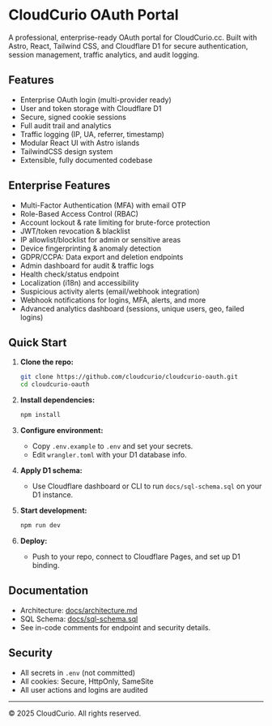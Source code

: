# CloudCurio OAuth Portal

A professional, enterprise-ready OAuth portal for CloudCurio.cc. Built with Astro, React, Tailwind CSS, and Cloudflare D1 for secure authentication, session management, traffic analytics, and audit logging.

## Features

- Enterprise OAuth login (multi-provider ready)
- User and token storage with Cloudflare D1
- Secure, signed cookie sessions
- Full audit trail and analytics
- Traffic logging (IP, UA, referrer, timestamp)
- Modular React UI with Astro islands
- TailwindCSS design system
- Extensible, fully documented codebase

## Enterprise Features

- Multi-Factor Authentication (MFA) with email OTP
- Role-Based Access Control (RBAC)
- Account lockout & rate limiting for brute-force protection
- JWT/token revocation & blacklist
- IP allowlist/blocklist for admin or sensitive areas
- Device fingerprinting & anomaly detection
- GDPR/CCPA: Data export and deletion endpoints
- Admin dashboard for audit & traffic logs
- Health check/status endpoint
- Localization (i18n) and accessibility
- Suspicious activity alerts (email/webhook integration)
- Webhook notifications for logins, MFA, alerts, and more
- Advanced analytics dashboard (sessions, unique users, geo, failed logins)

## Quick Start

1. **Clone the repo:**
   ```bash
   git clone https://github.com/cloudcurio/cloudcurio-oauth.git
   cd cloudcurio-oauth
   ```

2. **Install dependencies:**
   ```bash
   npm install
   ```

3. **Configure environment:**
   - Copy `.env.example` to `.env` and set your secrets.
   - Edit `wrangler.toml` with your D1 database info.

4. **Apply D1 schema:**
   - Use Cloudflare dashboard or CLI to run `docs/sql-schema.sql` on your D1 instance.

5. **Start development:**
   ```bash
   npm run dev
   ```

6. **Deploy:**
   - Push to your repo, connect to Cloudflare Pages, and set up D1 binding.

## Documentation

- Architecture: [docs/architecture.md](docs/architecture.md)
- SQL Schema: [docs/sql-schema.sql](docs/sql-schema.sql)
- See in-code comments for endpoint and security details.

## Security

- All secrets in `.env` (not committed)
- All cookies: Secure, HttpOnly, SameSite
- All user actions and logins are audited

---

© 2025 CloudCurio. All rights reserved.